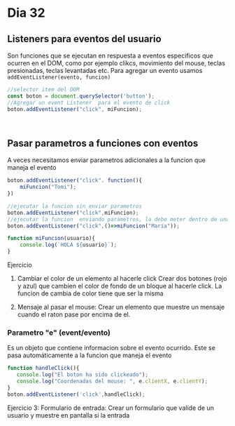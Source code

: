 # Dia 32
## Listeners para eventos del usuario
Son funciones que se ejecutan en respuesta a eventos especificos que ocurren en el DOM, como por ejemplo clikcs, movimiento del mouse, teclas presionadas, teclas levantadas etc. Para agregar un evento usamos `addEventListener(evento, funcion)`

```js
//selector item del DOM
const boton = document.querySelector('button');
//Agregar un event Listener  para el evento de click
boton.addEventListener("click", miFuncion);




```
## Pasar parametros a funciones con eventos
A veces necesitamos enviar parametros adicionales a la funcion que maneja el evento
```js
boton.addEventListener("click". function(){
    miFuncion("Tomi");
})

//ejecutar la funcion sin enviar parametros
boton.addEventListener("click",miFuncion);
//ejecutar la funcion  enviando parametros, la debo meter dentro de una funcion flecha
boton.addEventListener("click",()=>miFuncion("Maria"));

function miFuncion(usuario){
    console.log(`HOLA ${usuario}`);
}
``` 
Ejercicio
1. Cambiar el color de un elemento al hacerle click
 Crear dos botones (rojo y azul) que cambien el color de fondo de un bloque al hacerle click. La funcion de cambia de color tiene que ser la misma


 2. Mensaje al pasar el mouse:
 Crear un elemento que muestre un mensaje cuando el raton pase por encima de el.

 ### Parametro "e" (event/evento)
 Es un objeto que contiene informacion sobre el evento ocurrido. Este se pasa automáticamente a la funcion que maneja el evento
 ```js
 function handleClick(){
    console.log("El boton ha sido clickeado");
    console.log("Coordenadas del mouse: ", e.clientX, e.clientY);
 }
 boton.addEventListener('click',handleClick);
 ```
 Ejercicio 3: 
 Formulario de entrada: 
 Crear un formulario que valide de un usuario y muestre en pantalla si la entrada